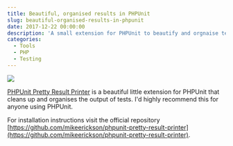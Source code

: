 ```yaml
---
title: Beautiful, organised results in PHPUnit
slug: beautiful-organised-results-in-phpunit
date: 2017-12-22 00:00:00
description: 'A small extension for PHPUnit to beautify and orgnaise tests. Where have you been?'
categories:
  - Tools
  - PHP
  - Testing
---
```


![](/img/phpunit-beautify.jpg)

[PHPUnit Pretty Result Printer](https://github.com/mikeerickson/phpunit-pretty-result-printer) is a beautiful little extension for PHPUnit that cleans up and organises the output of tests. I'd highly recommend this for anyone using PHPUnit.

For installation instructions visit the official repository [https://github.com/mikeerickson/phpunit-pretty-result-printer](https://github.com/mikeerickson/phpunit-pretty-result-printer).
